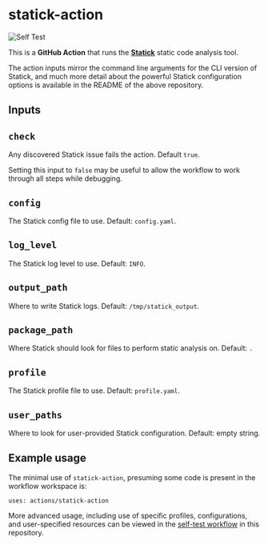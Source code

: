 # statick-action

![Self Test](https://github.com/gregtkogut/statick-action/workflows/Self-Test/badge.svg?branch=action-experimentation)

This is a **GitHub Action** that runs the **[Statick](https://github.com/sscpac/statick)** static code analysis tool.

The action inputs mirror the command line arguments for the CLI version of
Statick, and much more detail about the powerful Statick configuration options is
available in the README of the above repository.

## Inputs

## `check`

Any discovered Statick issue fails the action. Default `true`.

Setting this input to `false` may be useful to allow the workflow to work through all steps while debugging.

## `config`

The Statick config file to use. Default: `config.yaml`.

## `log_level`

The Statick log level to use. Default: `INFO`.

## `output_path`

Where to write Statick logs. Default: `/tmp/statick_output`.

## `package_path`

Where Statick should look for files to perform static analysis on. Default: `.`

## `profile`

The Statick profile file to use. Default: `profile.yaml`.

## `user_paths`

Where to look for user-provided Statick configuration. Default: empty string.

## Example usage

The minimal use of `statick-action`, presuming some code is present in the workflow workspace is:

```shell
uses: actions/statick-action
```

More advanced usage, including use of specific profiles, configurations,
and user-specified resources can be viewed in the
[self-test workflow](https://github.com/gregtkogut/statick-action/blob/action-experimentation/.github/workflows/self-test.yml)
in this repository.
